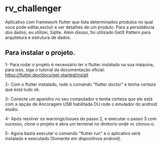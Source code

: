 # rv_challenger

Aplicativo com framework flutter que lista determinados produtos no qual voce pode editar,excluir e ver detalhes de um produto. Para a persistência dos dados, eu utilizei, Sqlite. Além dissso, foi utilizado GetX Pattern para arquitetura e estrutura de dados.

## Para instalar o projeto.

1- Para rodar o projeto é necessário ter o flutter instalado na sua máquina, para isso, siga o tutorial da documentação oficial: https://flutter.dev/docs/get-started/install

2- Com o flutter instalado, rode o comando "flutter doctor" e tenha certeza que está tudo ok.

3- Conecte um aparelho no seu computador e tenha certeza que ele está com a opção de Ancoragem USB habilitada OU rode o emulador do android studio.

4- Após resolver os warnings/issues do passo 2, e executar o passo 3 com sucesso, clone o projeto e abra um terminal no diretorio onde vc clonou-o.

5- Agora basta executar o comando "flutter run" e o aplicativo será instalado e executado (Somente em dispositivos android).
